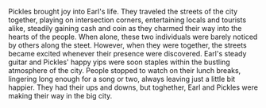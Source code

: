 Pickles brought joy into Earl's life. 
They traveled the streets of the city together, playing on intersection corners, entertaining locals and tourists alike, steadily gaining cash and coin as they charmed their way into the hearts of the people.
When alone, these two individuals were barely noticed by others along the steet.
However, when they were together, the streets became excited whenever their presence were discovered.
Earl's steady guitar and Pickles' happy yips were soon staples within the bustling atmosphere of the city.
People stopped to watch on their lunch breaks, lingering long enough for a song or two, always leaving just a little bit happier.
They had their ups and downs, but toghether, Earl and Pickles were making their way in the big city.